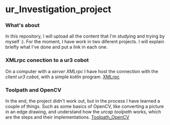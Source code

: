 # ur_Investigation_project

### What's about
In this repository, I will upload all the content that I'm studying and trying by myself :).
For the moment, I have work in two diferent projects. I will explain briefly what I've done and put a link in each one. 

### XMLrpc conection to a ur3 cobot
On a computer with a *server XMLrpc* I have host the connection with the *client ur3 cobot*, with a simple *kotlin* program.
[XMLrpc](https://github.com/SeanITB/XMLrpc_ur)

### Toolpath and OpenCV
In the end, the project didn't work out, but in the process I have learned a couple of things. Such as some basics of OpenCV, like converting a picture in an edge drawing, and understand how the *urcap toolpath* works, which are the steps and their implementations.
[Toolpath_OpenCV](https://dinosaur.game/es/)

